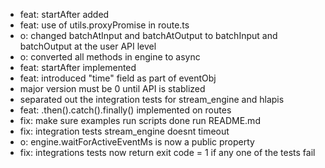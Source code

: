   - feat: startAfter added
  - feat: use of utils.proxyPromise in route.ts
  - o: changed batchAtInput and batchAtOutput to batchInput and batchOutput at the user API level
  - o: converted all methods in engine to async
  - feat: startAfter implemented
  - feat: introduced "time" field as part of eventObj
  - major version must be 0 until API is stablized
  - separated out the integration tests for stream_engine and hlapis
  - feat: .then().catch().finally() implemented on routes
  - fix: make sure examples run scripts done run README.md
  - fix: integration tests stream_engine doesnt timeout
  - o: engine.waitForActiveEventMs is now a public property
  - fix: integrations tests now return exit code = 1 if any one of the tests fail